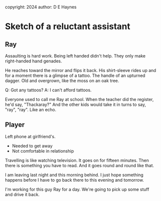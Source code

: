 copyright: 2024
author: D E Haynes

Sketch of a reluctant assistant
===============================


Ray
---

Assaulting is hard work. Being left handed didn't help.
They only make right-handed hand genades.

He reaches toward the mirror and flips it back.
His shirt-sleeve rides up and for a moment there is a glimpse
of a tattoo. The handle of an upturned dagger.
Old and overgrown, like the moss on an oak tree.

Q: Got any tattoos?
A: I can't afford tattoos.

Everyone used to call me Ray at school. When the teacher did
the register, he'd say, "Thackaray?" And the other kids would take it
in turns to say, "ray", "ray". Like an echo.

Player
------

Left phone at girlfriend's.

+ Needed to get away
+ Not comfortable in relationship

Travelling is like watching television. It goes on for fifteen minutes.
Then there is something you have to read. And it goes round and round like that.

I am leaving last night and this morning behind. I just hope something
happens before I have to go back there to this evening and tomorrow.

I'm working for this guy Ray for a day. We're going to pick up
some stuff and drive it back.

